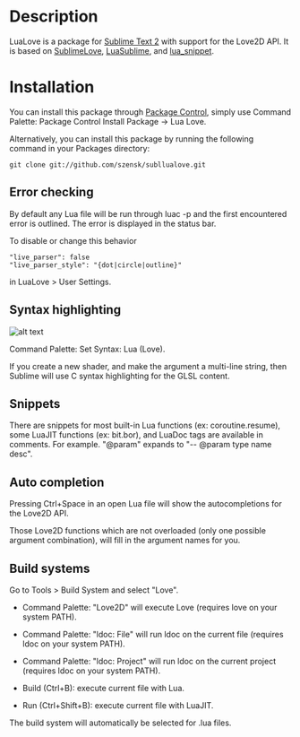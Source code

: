 Description
===========

LuaLove is a package for [Sublime Text 2](http://www.sublimetext.com/2) with support for the Love2D API. It is based on [SublimeLove](https://github.com/minism/SublimeLove), [LuaSublime](https://github.com/rorydriscoll/LuaSublime), and [lua_snippet](https://github.com/yinqiang/lua_snippet).

Installation
============

You can install this package through [Package Control](https://sublime.wbond.net/installation), simply use Command Palette: Package Control Install Package -> Lua Love.

Alternatively, you can install this package by running the following command in your Packages directory:
    
    git clone git://github.com/szensk/subllualove.git

Error checking
--------------
By default any Lua file will be run through luac -p and the first encountered error is outlined. The error is displayed in the status bar.

To disable or change this behavior

    "live_parser": false 
    "live_parser_style": "{dot|circle|outline}"
	
in LuaLove > User Settings. 

Syntax highlighting
-------------------
![alt text](http://i.imgur.com/OEESOtU.png "syntax hightlighting")

Command Palette: Set Syntax: Lua (Love).

If you create a new shader, and make the argument a multi-line string, then Sublime will use C syntax highlighting for the GLSL content.

Snippets
--------
There are snippets for most built-in Lua functions (ex: coroutine.resume), some LuaJIT functions (ex: bit.bor), and LuaDoc tags are available in comments. For example. "@param" expands to "-- @param type name desc".

Auto completion
---------------
Pressing Ctrl+Space in an open Lua file will show the autocompletions for the Love2D API. 

Those Love2D functions which are not overloaded (only one possible argument combination), will fill in the argument names for you.

Build systems
-------------
Go to Tools > Build System and select "Love".  

* Command Palette: "Love2D" will execute Love (requires love on your system PATH).

* Command Palette: "ldoc: File" will run ldoc on the current file (requires ldoc on your system PATH).

* Command Palette: "ldoc: Project" will run ldoc on the current project (requires ldoc on your system PATH).

* Build (Ctrl+B): execute current file with Lua.

* Run (Ctrl+Shift+B): execute current file with LuaJIT.

The build system will automatically be selected for .lua files.
